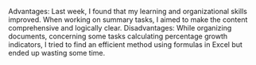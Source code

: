 Advantages: Last week, I found that my learning and organizational skills improved. When working on summary tasks, I aimed to make the content comprehensive and logically clear.
Disadvantages: While organizing documents, concerning some tasks calculating percentage growth indicators, I tried to find an efficient method using formulas in Excel but ended up wasting some time.
